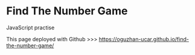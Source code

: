 # Find The Number Game

JavaScript practise

This page deployed with Github >>> https://oguzhan-ucar.github.io/find-the-number-game/
